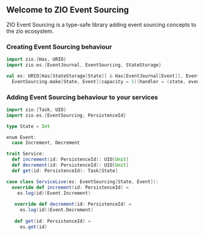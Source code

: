 ## Welcome to ZIO Event Sourcing

ZIO Event Sourcing is a type-safe library adding event sourcing concepts to the zio ecosystem.

### Creating Event Sourcing behaviour

```scala
import zio.{Has, URIO}
import zio.es.{EventJournal, EventSourcing, StateStorage}

val es: URIO[Has[StateStorage[State]] & Has[EventJournal[Event]], EventSourcing[State, Event]] =
  EventSourcing.make[State, Event](capacity = 5)(handler = (state, event) => state)(init = State.empty)
```

### Adding Event Sourcing behaviour to your services

```scala
import zio.{Task, UIO}
import zio.es.{EventSourcing, PersistenceId}

type State = Int

enum Event:
  case Increment, Decrement

trait Service:
  def increment(id: PersistenceId): UIO[Unit]
  def decrement(id: PersistenceId): UIO[Unit]
  def get(id: PersistenceId): Task[State]

case class ServiceLive(es: EventSourcing[State, Event]):
  override def increment(id: PersistenceId) =
    es.log(id)(Event.Increment)
   
   override def decrement(id: PersistenceId) =
     es.log(id)(Event.Decrement)
   
   def get(id: PersistenceId) =
     es.get(id)
``` 
